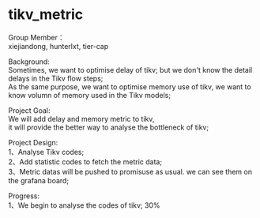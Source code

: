 # tikv_metric  
Group Member：   
xiejiandong, hunterlxt, tier-cap  

Background:  
Sometimes, we want to optimise delay of tikv; but we don't know the detail delays in the Tikv flow steps;  
As the same purpose, we want to optimise memory use of tikv, we want to know volumn of memory used in the Tikv models;  
  
Project Goal:  
We will add delay and memory metric to tikv,  
it will provide the better way to analyse the bottleneck of tikv;  

Project Design:  
1、Analyse Tikv codes;  
2、Add statistic codes to fetch the metric data;  
3、Metric datas will be pushed to promisuse as usual. we can see them on the grafana board;  

Progress:  
1、We begin to analyse the codes of tikv; 30%  
